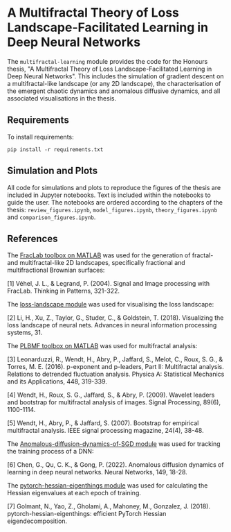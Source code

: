 # A Multifractal Theory of Loss Landscape-Facilitated Learning in Deep Neural Networks

The `multifractal-learning` module provides the code for the Honours thesis, "A Multifractal Theory of Loss Landscape-Facilitated Learning in Deep Neural Networks". This includes the simulation of gradient descent on a multifractal-like landscape (or any 2D landscape), the characterisation of the emergent chaotic dynamics and anomalous diffusive dynamics, and all associated visualisations in the thesis.

## Requirements

To install requirements:

```setup
pip install -r requirements.txt
```

## Simulation and Plots

All code for simulations and plots to reproduce the figures of the thesis are included in Jupyter notebooks. Text is included within the notebooks to guide the user. The notebooks are ordered according to the chapters of the thesis: `review_figures.ipynb`, `model_figures.ipynb`, `theory_figures.ipynb` and `comparison_figures.ipynb`.

## References

The [FracLab toolbox on MATLAB](https://project.inria.fr/fraclab/) was used for the generation of fractal- and multifractal-like 2D landscapes, specifically fractional and multifractional Brownian surfaces:

[1] Véhel, J. L., & Legrand, P. (2004). Signal and Image processing with FracLab. Thinking in Patterns, 321-322.

The [loss-landscape module](https://github.com/tomgoldstein/loss-landscape) was used for visualising the loss landscape:

[2] Li, H., Xu, Z., Taylor, G., Studer, C., & Goldstein, T. (2018). Visualizing the loss landscape of neural nets. Advances in neural information processing systems, 31.

The [PLBMF toolbox on MATLAB](https://www.irit.fr/~Herwig.Wendt/software.html) was used for multifractal analysis:

[3] Leonarduzzi, R., Wendt, H., Abry, P., Jaffard, S., Melot, C., Roux, S. G., & Torres, M. E. (2016). p-exponent and p-leaders, Part II: Multifractal analysis. Relations to detrended fluctuation analysis. Physica A: Statistical Mechanics and its Applications, 448, 319-339.

[4] Wendt, H., Roux, S. G., Jaffard, S., & Abry, P. (2009). Wavelet leaders and bootstrap for multifractal analysis of images. Signal Processing, 89(6), 1100-1114.

[5] Wendt, H., Abry, P., & Jaffard, S. (2007). Bootstrap for empirical multifractal analysis. IEEE signal processing magazine, 24(4), 38-48.

The [Anomalous-diffusion-dynamics-of-SGD module](https://github.com/ifgovh/Anomalous-diffusion-dynamics-of-SGD) was used for tracking the training process of a DNN:

[6] Chen, G., Qu, C. K., & Gong, P. (2022). Anomalous diffusion dynamics of learning in deep neural networks. Neural Networks, 149, 18-28.

The [pytorch-hessian-eigenthings module](https://github.com/noahgolmant/pytorch-hessian-eigenthings) was used for calculating the Hessian eigenvalues at each epoch of training.

[7] Golmant, N., Yao, Z., Gholami, A., Mahoney, M., Gonzalez, J. (2018). pytorch-hessian-eigenthings: efficient PyTorch Hessian eigendecomposition. 